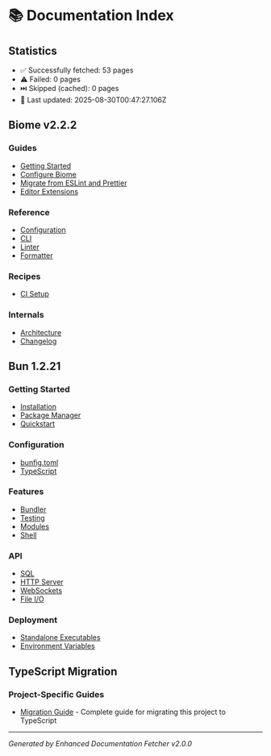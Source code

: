 # 📚 Documentation Index

## Statistics

- ✅ Successfully fetched: 53 pages
- ⚠️  Failed: 0 pages
- ⏭️  Skipped (cached): 0 pages
- 📅 Last updated: 2025-08-30T00:47:27.106Z

## Biome v2.2.2

### Guides

- [Getting Started](biome/guides/getting-started.md)
- [Configure Biome](biome/guides/configure-biome.md)
- [Migrate from ESLint and Prettier](biome/guides/migrate-eslint-prettier.md)
- [Editor Extensions](biome/guides/editor-extensions.md)

### Reference

- [Configuration](biome/reference/configuration.md)
- [CLI](biome/reference/cli.md)
- [Linter](biome/reference/linter.md)
- [Formatter](biome/reference/formatter.md)

### Recipes

- [CI Setup](biome/recipes/ci-setup.md)

### Internals

- [Architecture](biome/internals/architecture.md)
- [Changelog](biome/internals/changelog.md)

## Bun 1.2.21

### Getting Started

- [Installation](bun/getting-started/installation.md)
- [Package Manager](bun/getting-started/package-manager.md)
- [Quickstart](bun/getting-started/quickstart.md)

### Configuration

- [bunfig.toml](bun/configuration/bunfig.md)
- [TypeScript](bun/configuration/typescript.md)

### Features

- [Bundler](bun/features/bundler.md)
- [Testing](bun/features/testing.md)
- [Modules](bun/features/modules.md)
- [Shell](bun/features/shell.md)

### API

- [SQL](bun/api/sql.md)
- [HTTP Server](bun/api/http-server.md)
- [WebSockets](bun/api/websockets.md)
- [File I/O](bun/api/file-io.md)

### Deployment

- [Standalone Executables](bun/deployment/standalone-executables.md)
- [Environment Variables](bun/deployment/environment-variables.md)

## TypeScript Migration

### Project-Specific Guides

- [Migration Guide](typescript-migration/migration-guide.md) - Complete guide for migrating this project to TypeScript

***

*Generated by Enhanced Documentation Fetcher v2.0.0*
